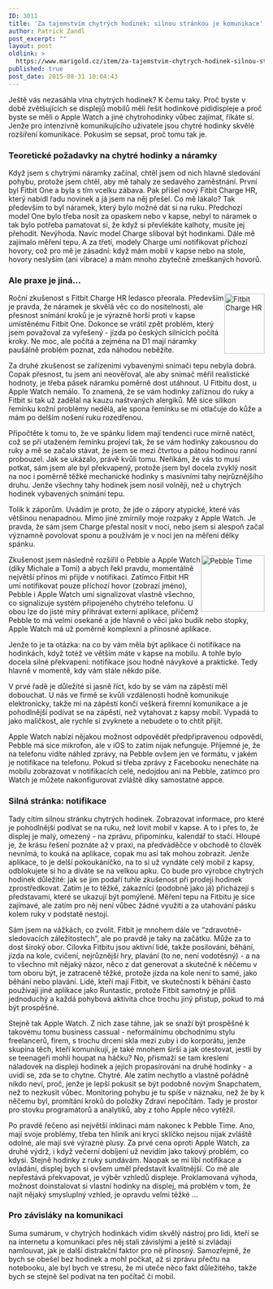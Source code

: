```yaml
---
ID: 3011
title: 'Za tajemstvím chytrých hodinek: silnou stránkou je komunikace'
author: Patrick Zandl
post_excerpt: ""
layout: post
oldlink: >
  https://www.marigold.cz/item/za-tajemstvim-chytrych-hodinek-silnou-strankou-je-komunikace
published: true
post_date: 2015-08-31 10:04:43
---
```

<p>Ještě vás nezasáhla vlna chytrých hodinek? K čemu taky. Proč byste v době zvětšujících se displejů mobilů měli řešit hodinkové pididispleje a proč byste se měli o Apple Watch a jiné chytrohodinky vůbec zajímat, říkáte si. Jenže pro intenzivně komunikujícího uživatele jsou chytré hodinky skvělé rozšíření komunikace. Pokusím se sepsat, proč tomu tak je.</p>

<!--more-->

<h3>Teoretické požadavky na chytré hodinky a náramky</h3>
<p>Když jsem s chytrými náramky začínal, chtěl jsem od nich hlavně sledování pohybu, protože jsem chtěl, aby mě tahaly ze sedavého zaměstnání. První byl Fitbit One a byla s tím vcelku zábava. Pak přišel nový Fitbit Charge HR, který nabídl řadu novinek a já jsem na něj přešel. Co mě lákalo? Tak především to byl náramek, který bylo možné dát si na ruku. Předchozí model One bylo třeba nosit za opaskem nebo v kapse, nebyl to náramek o tak bylo potřeba pamatovat si, že když si převlékáte kalhoty, musíte jej přehodit. Nevýhoda. Navíc model Charge sliboval být hodinkami. Dále mě zajímalo měření tepu. A za třetí, modely Charge umí notifikovat příchozí hovory, což pro mě je zásadní: když mám mobil v kapse nebo na stole, hovory neslyším (ani vibrace) a mám mnoho zbytečně zmeškaných hovorů.</p>
<h3>Ale praxe je jiná…</h3>
<p><img style="float: right;" title="fitbitchargehr.jpg" src="http://www.marigold.cz/wp-content/uploads/fitbitchargehr.jpg" alt="Fitbit Charge HR" width="79" height="118" border="0" /></p>
<p>Roční zkušenost s Fitbit Charge HR ledasco přeorala. Především je pravda, že náramek je skvělá věc co do nositelnosti, ale přesnost snímání kroků je je výrazně horší proti v kapse umístěnému Fitbit One. Dokonce se vrátil zpět problém, který jsem považoval za vyřešený - jízda po českých silnicích počítá kroky. Ne moc, ale počítá a zejména na D1 mají náramky paušálně problém poznat, zda náhodou neběžíte.</p>
<p>Za druhé zkušenost se zařízeními vybavenými snímači tepu nebyla dobrá. Copak přesnost, tu jsem ani neověřoval, ale aby snímač měřil realistické hodnoty, je třeba pásek náramku poměrně dost utáhnout. U Fitbitu dost, u Apple Watch nemálo. To znamená, že se vám hodinky zaříznou do ruky a Fitbit si tak už zadělal na kauzu naštvaných alergiků. Mě sice silikon řemínku kožní problémy nedělá, ale spona řemínku se mi otlačuje do kůže a mám po delším nošení ruku rozedřenou.</p>
<p>Připočtěte k tomu to, že ve spánku lidem mají tendenci ruce mírně natéct, což se při utaženém řemínku projeví tak, že se vám hodinky zakousnou do ruky a mě se začalo stávat, že jsem se mezi čtvrtou a pátou hodinou ranní probouzel. Jak se ukázalo, právě kvůli tomu. Neříkám, že vás to musí potkat, sám jsem ale byl překvapený, protože jsem byl docela zvyklý nosit na noc i poměrně těžké mechanické hodinky s masivními tahy nejrůznějšího druhu. Jenže všechny tahy hodinek jsem nosil volněji, než u chytrých hodinek vybavených snímání tepu.</p>
<p>Tolik k záporům. Uvádím je proto, že jde o zápory atypické, které vás většinou nenapadnou. Mimo jiné zmírnily moje rozpaky z Apple Watch. Je pravda, že sám jsem Charge přestal nosit v noci, nebo jsem si alespoň začal významně povolovat sponu a používám je v noci jen na měření délky spánku.</p>
<p><img style="float: right;" title="pebble.jpg" src="http://www.marigold.cz/wp-content/uploads/pebble.jpg" alt="Pebble Time" width="125" height="111" border="0" /></p>
<p>Zkušenost jsem následně rozšířil o Pebble a Apple Watch (díky Michale a Tomi) a abych řekl pravdu, momentálně největší přínos mi přijde v notifikaci. Zatímco Fitbit HR umí notifikovat pouze příchozí hovor (zobrazí jméno), Pebble i Apple Watch umí signalizovat vlastně všechno, co signalizuje systém připojeného chytrého telefonu. U obou lze do jisté míry přihrávat externí aplikace, přičemž Pebble to má velmi osekané a jde hlavně o věci jako budík nebo stopky, Apple Watch má už poměrně komplexní a přínosné aplikace.</p>
<p>Jenže to je ta otázka: na co by vám měla být aplikace či notifikace na hodinkách, když totéž ve větším máte v kapse na mobilu. A tohle bylo docela silné překvapení: notifikace jsou hodně návykové a praktické. Tedy hlavně v momentě, kdy vám stále někdo píše.</p>
<p>V prvé řadě je důležité si jasně říct, kdo by se vám na zápěstí měl dobouchat. U nás ve firmě se kvůli vzdálenosti hodně komunikuje elektronicky, takže mi na zápěstí končí veškerá firemní komunikace a je pohodlnější podívat se na zápěstí, než vytahovat z kapsy mobil. Vypadá to jako maličkost, ale rychle si zvyknete a nebudete o to chtít přijít.</p>
<p>Apple Watch nabízí nějakou možnost odpovědět předpřipravenou odpovědí, Pebble má sice mikrofon, ale v iOS to zatím nijak nefunguje. Příjemné je, že na telefonu vidíte náhled zprávy, na Pebble ovšem jen ve formátu, v jakém je notifikace na telefonu. Pokud si třeba zprávy z Facebooku nenecháte na mobilu zobrazovat v notifikacích celé, nedojdou ani na Pebble, zatímco pro Watch je můžete nakonfigurovat zvláště díky samostatné appce.</p>
<h3>Silná stránka: notifikace</h3>
<p>Tady cítím silnou stránku chytrých hodinek. Zobrazovat informace, pro které je pohodlnější podívat se na ruku, než lovit mobil v kapse. A to i přes to, že displej je malý, omezený - na zprávu, připomínku, kalendář to stačí. Hloupé je, že krásu řešení poznáte až v praxi, na předváděčce v obchodě to člověk nevnímá, to kouká na aplikace, copak mu asi tak mohou zobrazit. Jenže aplikace, to je delší pokoukáníčko, na to si už vyndáte celý mobil z kapsy, odblokujete si ho a díváte se na velkou apku. Co bude pro výrobce chytrých hodinek důležité: jak se jim podaří tuhle zkušenost při prodeji hodinek zprostředkovat. Zatím je to těžké, zákazníci (podobně jako já) přicházejí s představami, které se ukazují být pomýlené. Měření tepu na Fitbitu je sice zajímavé, ale zatím pro něj není vůbec žádné využití a za utahování pásku kolem ruky v podstatě nestojí.</p>
<p>Sám jsem na vážkách, co zvolit. Fitbit je mnohem dále ve “zdravotně-sledovacích záležitostech”, ale po pravdě je taky na začátku. Může za to dost široký obor. Cílovka Fitbitu jsou aktivní lidé, takže posilování, běhání, jízda na kole, cvičení, nejrůznější hry, plavání (to ne, není vodotěsný) - a na to všechno mít nějaký názor, něco z dat generovat a skutečně k něčemu v tom oboru být, je zatraceně těžké, protože jízda na kole není to samé, jako běhání nebo plavání. Lidé, kteří mají Fitbit, ve skutečnosti k běhání často používají jiné aplikace jako Runtastic, protože Fitbit samotný je příliš jednoduchý a každá pohybová aktivita chce trochu jiný přistup, pokud to má být prospěšné.</p>
<p>Stejně tak Apple Watch. Z nich zase táhne, jak se snaží být prospěšné k takovému tomu business cassual - neformálnímu obchodnímu stylu freelancerů, firem, s trochu drcení skla mezi zuby i do korporátu, jenže skupina těch, kteří komunikují, je také mnohem širší a jak otestovat, jestli by se teenageři mohli houpat na háčku? No, přismaží se tam kreslení náladovek na displeji hodinek a jejich propasírování na druhé hodinky - a uvidí se, zda se to chytne. Chytré. Ale zatím nechytlo a vlastně pořádně nikdo neví, proč, jenže je lepší pokusit se být podobně novým Snapchatem, než to nezkusit vůbec. Monitoring pohybu je tu spíše v náznaku, než že by k něčemu byl, promítání kroků do položky Zdraví nepočítám. Tady je prostor pro stovku programátorů a analytiků, aby z toho Apple něco vytěžil.</p>
<p>Po pravdě řečeno asi největší inklinaci mám nakonec k Pebble Time. Ano, mají svoje problémy, třeba ten hliník ani krycí sklíčko nejsou nijak zvláště odolné, ale mají své výrazné plusy. Za prvé cena oproti Apple Watch, za druhé výdrž, i když večerní dobíjení už nevidím jako takový problém, co kdysi. Stejně hodinky z ruky sundávám. Naopak se mi líbí notifikace a ovládání, displej bych si ovšem uměl představit kvalitnější. Co mě ale nepřestává překvapovat, je výběr vzhledů displeje. Proklamovaná výhoda, možnost doinstalovat si vlastní hodinky na displej, má problém v tom, že najít nějaký smysluplný vzhled, je opravdu velmi těžké …</p>
<h3>Pro závisláky na komunikaci</h3>
<p>Suma sumárum, v chytrých hodinkách vidím skvělý nástroj pro lidi, kteří se na internetu a komunikaci přes něj stali závislými a ještě si zvládají namlouvat, jak je další distrakční faktor pro ně přínosný. Samozřejmě, že bych se obešel bez hodinek a mohl počkat, až si zprávu přečtu na notebooku, ale byl bych ve stresu, že mi uteče něco fakt důležitého, takže bych se stejně šel podívat na ten počítač či mobil.</p>
<p> </p>
<p> </p>
<p> </p>